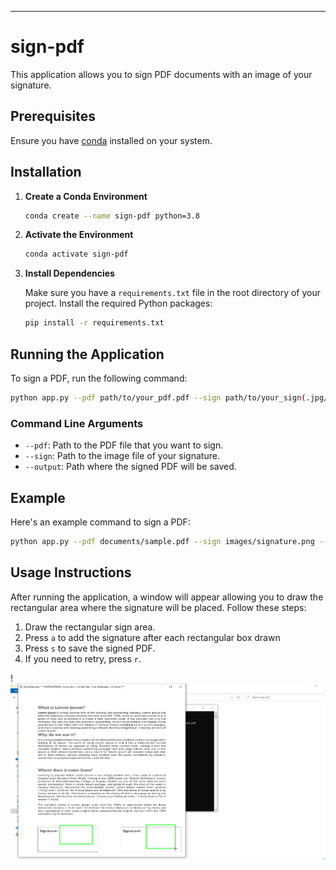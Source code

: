 ----
# sign-pdf

This application allows you to sign PDF documents with an image of your signature.

## Prerequisites

Ensure you have [conda](https://docs.conda.io/projects/conda/en/latest/user-guide/install/index.html) installed on your system.

## Installation

1. **Create a Conda Environment**

   ```sh
   conda create --name sign-pdf python=3.8
   ```

2. **Activate the Environment**

   ```sh
   conda activate sign-pdf
   ```

3. **Install Dependencies**

   Make sure you have a `requirements.txt` file in the root directory of your project. Install the required Python packages:

   ```sh
   pip install -r requirements.txt
   ```

## Running the Application

To sign a PDF, run the following command:

```sh
python app.py --pdf path/to/your_pdf.pdf --sign path/to/your_sign(.jpg/.png) --output path/to/your_signed_pdf.pdf
```

### Command Line Arguments

- `--pdf`: Path to the PDF file that you want to sign.
- `--sign`: Path to the image file of your signature.
- `--output`: Path where the signed PDF will be saved.

## Example

Here's an example command to sign a PDF:

```sh
python app.py --pdf documents/sample.pdf --sign images/signature.png --output signed_documents/signed_sample.pdf
```

## Usage Instructions

After running the application, a window will appear allowing you to draw the rectangular area where the signature will be placed. Follow these steps:

1. Draw the rectangular sign area.
2. Press `a` to add the signature after each rectangular box drawn
3. Press `s` to save the signed PDF.
4. If you need to retry, press `r`.

!![\[Drawing Rectangular Sign Area\](ss.png)](<screenshots/ss.png>)

